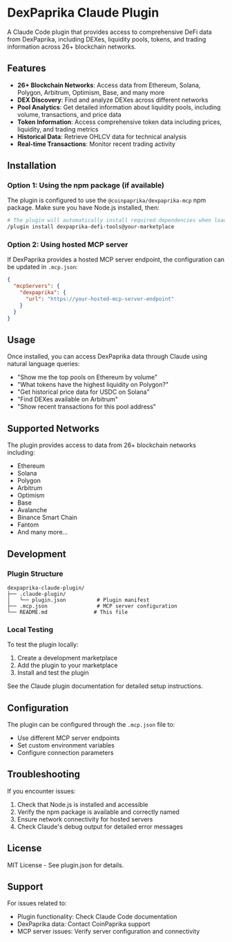 # DexPaprika Claude Plugin

A Claude Code plugin that provides access to comprehensive DeFi data from DexPaprika, including DEXes, liquidity pools, tokens, and trading information across 26+ blockchain networks.

## Features

- **26+ Blockchain Networks**: Access data from Ethereum, Solana, Polygon, Arbitrum, Optimism, Base, and many more
- **DEX Discovery**: Find and analyze DEXes across different networks
- **Pool Analytics**: Get detailed information about liquidity pools, including volume, transactions, and price data
- **Token Information**: Access comprehensive token data including prices, liquidity, and trading metrics
- **Historical Data**: Retrieve OHLCV data for technical analysis
- **Real-time Transactions**: Monitor recent trading activity

## Installation

### Option 1: Using the npm package (if available)

The plugin is configured to use the `@coinpaprika/dexpaprika-mcp` npm package. Make sure you have Node.js installed, then:

```bash
# The plugin will automatically install required dependencies when loaded
/plugin install dexpaprika-defi-tools@your-marketplace
```

### Option 2: Using hosted MCP server

If DexPaprika provides a hosted MCP server endpoint, the configuration can be updated in `.mcp.json`:

```json
{
  "mcpServers": {
    "dexpaprika": {
      "url": "https://your-hosted-mcp-server-endpoint"
    }
  }
}
```

## Usage

Once installed, you can access DexPaprika data through Claude using natural language queries:

- "Show me the top pools on Ethereum by volume"
- "What tokens have the highest liquidity on Polygon?"
- "Get historical price data for USDC on Solana"
- "Find DEXes available on Arbitrum"
- "Show recent transactions for this pool address"

## Supported Networks

The plugin provides access to data from 26+ blockchain networks including:

- Ethereum
- Solana
- Polygon
- Arbitrum
- Optimism
- Base
- Avalanche
- Binance Smart Chain
- Fantom
- And many more...

## Development

### Plugin Structure

```
dexpaprika-claude-plugin/
├── .claude-plugin/
│   └── plugin.json          # Plugin manifest
├── .mcp.json                # MCP server configuration
└── README.md               # This file
```

### Local Testing

To test the plugin locally:

1. Create a development marketplace
2. Add the plugin to your marketplace
3. Install and test the plugin

See the Claude plugin documentation for detailed setup instructions.

## Configuration

The plugin can be configured through the `.mcp.json` file to:
- Use different MCP server endpoints
- Set custom environment variables
- Configure connection parameters

## Troubleshooting

If you encounter issues:

1. Check that Node.js is installed and accessible
2. Verify the npm package is available and correctly named
3. Ensure network connectivity for hosted servers
4. Check Claude's debug output for detailed error messages

## License

MIT License - See plugin.json for details.

## Support

For issues related to:
- Plugin functionality: Check Claude Code documentation
- DexPaprika data: Contact CoinPaprika support
- MCP server issues: Verify server configuration and connectivity
